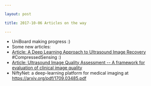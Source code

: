 ```yaml
---

layout: post

title: 2017-10-06 Articles on the way

---
```



-   UniBoard making progress :)
-   Some new articles:
-   [Article: A Deep Learning Approach to Ultrasound Image
    Recovery](https://infoscience.epfl.ch/record/230991/files/ius2017_sda_preprint.pdf)
    \#CompressedSensing :)
-   [Article: Ultrasound Image Quality Assessment -- A framework for
    evaluation of clinical image
    quality](http://orbit.dtu.dk/files/4656580/Hemmsen_2010_SPIE%5B2%5D.pdf)
-   NiftyNet: a deep-learning platform for medical imaging at
    https://arxiv.org/pdf/1709.03485.pdf

